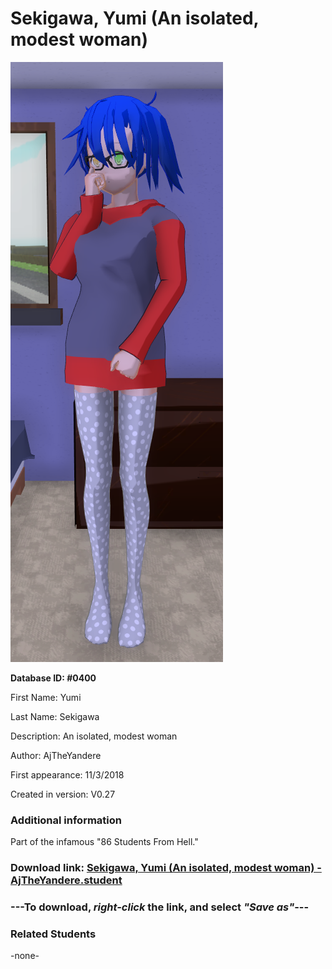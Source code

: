 # Sekigawa, Yumi (An isolated, modest woman)

<img src="../../Files/Images/Sekigawa, Yumi (An isolated, modest woman).png" title="Sekigawa, Yumi (An isolated, modest woman) - AjTheYandere">

**Database ID: #0400**

First Name: Yumi

Last Name: Sekigawa

Description: An isolated, modest woman

Author: AjTheYandere

First appearance: 11/3/2018

Created in version: V0.27

### Additional information

Part of the infamous "86 Students From Hell."

### Download link: <a href="https://raw.githubusercontent.com/Arbiter1223/Daigaku-Gurashi-Custom-Students/master/Files/Student%20Files/Sekigawa%2C%20Yumi%20(An%20isolated%2C%20modest%20woman)%20-%20AjTheYandere.student">Sekigawa, Yumi (An isolated, modest woman) - AjTheYandere.student</a>

### ---**To download, _right-click_ the link, and select _"Save as"_**---

### Related Students

-none-
